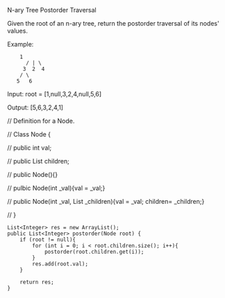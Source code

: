 N-ary Tree Postorder Traversal

Given the root of an n-ary tree, return the postorder traversal of its nodes' values.

Example:

		1
	      / | \
	     3  2  4
	    / \
	   5   6


Input: root = [1,null,3,2,4,null,5,6]

Output: [5,6,3,2,4,1]


// Definition for a Node.

// Class Node {

//      public int val;

//      public List<Node> children;

//      public Node(){}

//      pulbic Node(int _val){val = _val;}

//      public Node(int _val, List<Node> _children){val = _val; children= _children;}

// }



    List<Integer> res = new ArrayList();
    public List<Integer> postorder(Node root) {
        if (root != null){
            for (int i = 0; i < root.children.size(); i++){
                postorder(root.children.get(i));
            }
            res.add(root.val);
        }
        
        return res;
    }
